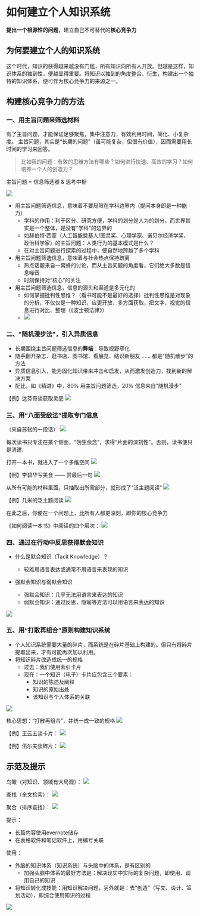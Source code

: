 # 如何建立个人知识系统

**提出一个根源性的问题**，建立自己不可替代的**核心竞争力**

## 为何要建立个人的知识系统

这个时代，知识的获得越来越没有门槛，所有知识向所有人开放。但越是这样，知识体系的独到性，便越显得重要。将知识以独到的角度整合、衍生，构建出一个独特的知识体系，便可作为核心竞争力的来源之一。

## 构建核心竞争力的方法

### 一、用主旨问题来筛选材料

有了主旨问题，才能保证足够聚焦，集中注意力，有效利用时间，简化、小复杂度。
主旨问题，其实是“长期的问题”（虽可能复杂，但很有价值），因而需要用长时间的学习来回答。

> 比如我的问题：有效的思维方法有哪些？如何进行快速、高效的学习？如何培养一个人的创造力？

主旨问题 = 信息筛选器 & 思考中枢

![](http://7xjmz2.dl1.z0.glb.clouddn.com/16-5-16/8856748.jpg)

- 用主旨问题筛选信息，意味着不要局限在学科边界内（提问本身即是一种能力）
  - 学科的作用：利于区分、研究方便，学科的划分是人为的划分，而世界其实是一个整体，是没有“学科”的边界的
  - 如赫伯特·西蒙（人工智能奠基人/图灵奖、心理学家、诺贝尔经济学奖、政治科学家）的主旨问题：人类行为的基本模式是什么？
  - 在对主旨问题进行探索的过程中，便自然地跨越了多个学科
- 用主旨问题筛选信息，意味着与社会热点保持疏离
  - 热点话题来自一窝蜂的讨论，而从主旨问题的角度看，它们绝大多数是信息噪音
  - 时刻保持对“核心”的关注
- 用主旨问题筛选信息，信息的源头和渠道是多元化的
  - 如何掌握批判性思维？（看书可能不是最好的选择）批判性思维是对现象的分析，不仅仅是一种知识，应更开放、多方面获取，把文字、视觉的信息进行对比、整理（《波士顿法律》）
  - ![](http://7xjmz2.dl1.z0.glb.clouddn.com/16-5-16/42162419.jpg)

### 二、"随机漫步法"，引入异质信息

- 长期围绕主旨问题筛选信息的**弊端**：导致视野窄化
- 随手翻开杂志、逛书店、图书馆、看展览、结识新朋友 …… 都是“随机散步”的方法
- 异质信息引入，能为固化知识带来冲击和启发，从而激发创造力，找到新的解决方案
- 配比，如《精进》中，80% 用主旨问题筛选，20% 信息来自"随机漫步"

【例】达芬奇谈获取灵感
![](http://7xjmz2.dl1.z0.glb.clouddn.com/16-5-16/78934293.jpg)

### 三、用“八面受敌法”提取专门信息

（来自苏轼的一段话）
![](http://7xjmz2.dl1.z0.glb.clouddn.com/16-5-16/5265073.jpg)

每次读书只专注在某个侧面，“勿生余念”，求得“片面的深刻性”。否则，读书便只是消遣.

打开一本书，就进入了一个多维空间
![](http://7xjmz2.dl1.z0.glb.clouddn.com/16-5-16/11376014.jpg)

【例】李碧华写美食 —— 赏最后一句
![](http://7xjmz2.dl1.z0.glb.clouddn.com/16-5-16/54313557.jpg)

从所有可能的材料里面，只抽取出所需部分，就形成了“泛主题阅读”
![](http://7xjmz2.dl1.z0.glb.clouddn.com/16-5-16/9964423.jpg)

【例】几米的泛主题阅读
![](http://7xjmz2.dl1.z0.glb.clouddn.com/16-5-16/99443764.jpg)

在此之后，你便在一个问题上，比所有人都更深刻，即你的核心竞争力

《如何阅读一本书》中阅读的四个层次：
![](http://7xjmz2.dl1.z0.glb.clouddn.com/16-5-16/77815710.jpg)

### 四、通过在行动中反思获得默会知识

- 什么是默会知识（Tacit Knowledge）？
  - 较难用语言表达或通常不用语言来表现的知识


- 强默会知识与弱默会知识
  - 强默会知识：几乎无法用语言来表达的知识
  - 弱默会知识：通过反思，隐喻等方法可以用语言来表达的知识

![](http://7xjmz2.dl1.z0.glb.clouddn.com/16-5-16/5065867.jpg)

### 五、用“打散再组合”原则构建知识系统

- 个人知识系统需要大量的碎片，而系统是在碎片基础上构建的。但只有将碎片提取出来，才有可能再次加以利用。
- 将知识碎片改造成统一的规格
  - 过去：我们使用索引卡片
  - 现在：一个知识（电子）卡片应包含三个要素：
    - 知识的陈述及阐释
    - 知识的原始出处
    - 该知识与个人体系的关联

![](http://7xjmz2.dl1.z0.glb.clouddn.com/16-5-16/13050980.jpg)

核心思想：“打散再组合”，并统一成一致的规格
![](http://7xjmz2.dl1.z0.glb.clouddn.com/16-5-16/92801475.jpg)

【例】王云五谈卡片：
![](http://7xjmz2.dl1.z0.glb.clouddn.com/16-5-16/7506349.jpg)

【例】伍尓夫谈碎片：
![](http://7xjmz2.dl1.z0.glb.clouddn.com/16-5-16/41377212.jpg)

## 示范及提示

鸟瞰（对知识、领域有大局观）：
![](http://7xjmz2.dl1.z0.glb.clouddn.com/16-5-16/83080417.jpg)

查找（全文检索）：
![](http://7xjmz2.dl1.z0.glb.clouddn.com/16-5-16/59767311.jpg)

聚合（排序查找）：
![](http://7xjmz2.dl1.z0.glb.clouddn.com/16-5-16/29774516.jpg)

提示：
- 长篇内容使用evernote储存
- 在表格软件和笔记软件上，用编号关联

使用：
- 外脑的知识体系（知识系统）与头脑中的体系，是有区别的
  - 加强头脑中体系的最好方法是：解决现实中实际的复杂问题，即使用、调用自己的知识
- 将知识转化成技能：用知识解决问题，另外就是：去“创造”（写文、设计、策划活动），即综合使用知识的过程

![](http://7xjmz2.dl1.z0.glb.clouddn.com/16-5-16/71863037.jpg)
